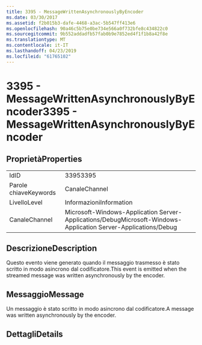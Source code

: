 ```yaml
---
title: 3395 - MessageWrittenAsynchronouslyByEncoder
ms.date: 03/30/2017
ms.assetid: f2b015b3-dafe-4468-a3ac-5b547ff413e6
ms.openlocfilehash: 90a46c5b75e0be734e566a0f732bfe8c434822c0
ms.sourcegitcommit: 9b552addadfb57fab0b9e7852ed4f1f1b8a42f8e
ms.translationtype: MT
ms.contentlocale: it-IT
ms.lasthandoff: 04/23/2019
ms.locfileid: "61765102"
---
```

# <a name="3395---messagewrittenasynchronouslybyencoder"></a><span data-ttu-id="b8465-102">3395 - MessageWrittenAsynchronouslyByEncoder</span><span class="sxs-lookup"><span data-stu-id="b8465-102">3395 - MessageWrittenAsynchronouslyByEncoder</span></span>
## <a name="properties"></a><span data-ttu-id="b8465-103">Proprietà</span><span class="sxs-lookup"><span data-stu-id="b8465-103">Properties</span></span>  
  
|||  
|-|-|  
|<span data-ttu-id="b8465-104">Id</span><span class="sxs-lookup"><span data-stu-id="b8465-104">ID</span></span>|<span data-ttu-id="b8465-105">3395</span><span class="sxs-lookup"><span data-stu-id="b8465-105">3395</span></span>|  
|<span data-ttu-id="b8465-106">Parole chiave</span><span class="sxs-lookup"><span data-stu-id="b8465-106">Keywords</span></span>|<span data-ttu-id="b8465-107">Canale</span><span class="sxs-lookup"><span data-stu-id="b8465-107">Channel</span></span>|  
|<span data-ttu-id="b8465-108">Livello</span><span class="sxs-lookup"><span data-stu-id="b8465-108">Level</span></span>|<span data-ttu-id="b8465-109">Informazioni</span><span class="sxs-lookup"><span data-stu-id="b8465-109">Information</span></span>|  
|<span data-ttu-id="b8465-110">Canale</span><span class="sxs-lookup"><span data-stu-id="b8465-110">Channel</span></span>|<span data-ttu-id="b8465-111">Microsoft-Windows-Application Server-Applications/Debug</span><span class="sxs-lookup"><span data-stu-id="b8465-111">Microsoft-Windows-Application Server-Applications/Debug</span></span>|  
  
## <a name="description"></a><span data-ttu-id="b8465-112">Descrizione</span><span class="sxs-lookup"><span data-stu-id="b8465-112">Description</span></span>  
 <span data-ttu-id="b8465-113">Questo evento viene generato quando il messaggio trasmesso è stato scritto in modo asincrono dal codificatore.</span><span class="sxs-lookup"><span data-stu-id="b8465-113">This event is emitted when the streamed message was written asynchronously by the encoder.</span></span>  
  
## <a name="message"></a><span data-ttu-id="b8465-114">Messaggio</span><span class="sxs-lookup"><span data-stu-id="b8465-114">Message</span></span>  
 <span data-ttu-id="b8465-115">Un messaggio è stato scritto in modo asincrono dal codificatore.</span><span class="sxs-lookup"><span data-stu-id="b8465-115">A message was written asynchronously by the encoder.</span></span>  
  
## <a name="details"></a><span data-ttu-id="b8465-116">Dettagli</span><span class="sxs-lookup"><span data-stu-id="b8465-116">Details</span></span>
